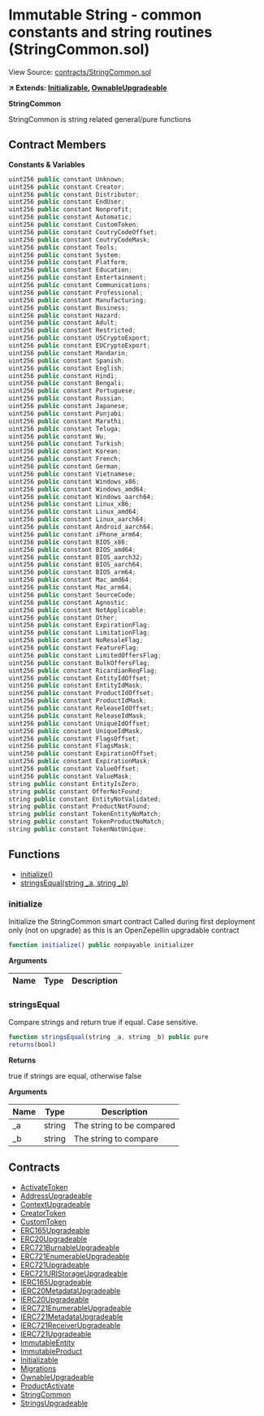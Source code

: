 # Immutable String - common constants and string routines (StringCommon.sol)

View Source: [contracts/StringCommon.sol](../contracts/StringCommon.sol)

**↗ Extends: [Initializable](Initializable.md), [OwnableUpgradeable](OwnableUpgradeable.md)**

**StringCommon**

StringCommon is string related general/pure functions

## Contract Members
**Constants & Variables**

```js
uint256 public constant Unknown;
uint256 public constant Creator;
uint256 public constant Distributor;
uint256 public constant EndUser;
uint256 public constant Nonprofit;
uint256 public constant Automatic;
uint256 public constant CustomToken;
uint256 public constant CoutryCodeOffset;
uint256 public constant CoutryCodeMask;
uint256 public constant Tools;
uint256 public constant System;
uint256 public constant Platform;
uint256 public constant Education;
uint256 public constant Entertainment;
uint256 public constant Communications;
uint256 public constant Professional;
uint256 public constant Manufacturing;
uint256 public constant Business;
uint256 public constant Hazard;
uint256 public constant Adult;
uint256 public constant Restricted;
uint256 public constant USCryptoExport;
uint256 public constant EUCryptoExport;
uint256 public constant Mandarin;
uint256 public constant Spanish;
uint256 public constant English;
uint256 public constant Hindi;
uint256 public constant Bengali;
uint256 public constant Portuguese;
uint256 public constant Russian;
uint256 public constant Japanese;
uint256 public constant Punjabi;
uint256 public constant Marathi;
uint256 public constant Teluga;
uint256 public constant Wu;
uint256 public constant Turkish;
uint256 public constant Korean;
uint256 public constant French;
uint256 public constant German;
uint256 public constant Vietnamese;
uint256 public constant Windows_x86;
uint256 public constant Windows_amd64;
uint256 public constant Windows_aarch64;
uint256 public constant Linux_x86;
uint256 public constant Linux_amd64;
uint256 public constant Linux_aarch64;
uint256 public constant Android_aarch64;
uint256 public constant iPhone_arm64;
uint256 public constant BIOS_x86;
uint256 public constant BIOS_amd64;
uint256 public constant BIOS_aarch32;
uint256 public constant BIOS_aarch64;
uint256 public constant BIOS_arm64;
uint256 public constant Mac_amd64;
uint256 public constant Mac_arm64;
uint256 public constant SourceCode;
uint256 public constant Agnostic;
uint256 public constant NotApplicable;
uint256 public constant Other;
uint256 public constant ExpirationFlag;
uint256 public constant LimitationFlag;
uint256 public constant NoResaleFlag;
uint256 public constant FeatureFlag;
uint256 public constant LimitedOffersFlag;
uint256 public constant BulkOffersFlag;
uint256 public constant RicardianReqFlag;
uint256 public constant EntityIdOffset;
uint256 public constant EntityIdMask;
uint256 public constant ProductIdOffset;
uint256 public constant ProductIdMask;
uint256 public constant ReleaseIdOffset;
uint256 public constant ReleaseIdMask;
uint256 public constant UniqueIdOffset;
uint256 public constant UniqueIdMask;
uint256 public constant FlagsOffset;
uint256 public constant FlagsMask;
uint256 public constant ExpirationOffset;
uint256 public constant ExpirationMask;
uint256 public constant ValueOffset;
uint256 public constant ValueMask;
string public constant EntityIsZero;
string public constant OfferNotFound;
string public constant EntityNotValidated;
string public constant ProductNotFound;
string public constant TokenEntityNoMatch;
string public constant TokenProductNoMatch;
string public constant TokenNotUnique;

```

## Functions

- [initialize()](#initialize)
- [stringsEqual(string _a, string _b)](#stringsequal)

### initialize

Initialize the StringCommon smart contract
   Called during first deployment only (not on upgrade) as
   this is an OpenZepellin upgradable contract

```js
function initialize() public nonpayable initializer 
```

**Arguments**

| Name        | Type           | Description  |
| ------------- |------------- | -----|

### stringsEqual

Compare strings and return true if equal.
 Case sensitive.

```js
function stringsEqual(string _a, string _b) public pure
returns(bool)
```

**Returns**

true if strings are equal, otherwise false

**Arguments**

| Name        | Type           | Description  |
| ------------- |------------- | -----|
| _a | string | The string to be compared | 
| _b | string | The string to compare | 

## Contracts

* [ActivateToken](ActivateToken.md)
* [AddressUpgradeable](AddressUpgradeable.md)
* [ContextUpgradeable](ContextUpgradeable.md)
* [CreatorToken](CreatorToken.md)
* [CustomToken](CustomToken.md)
* [ERC165Upgradeable](ERC165Upgradeable.md)
* [ERC20Upgradeable](ERC20Upgradeable.md)
* [ERC721BurnableUpgradeable](ERC721BurnableUpgradeable.md)
* [ERC721EnumerableUpgradeable](ERC721EnumerableUpgradeable.md)
* [ERC721Upgradeable](ERC721Upgradeable.md)
* [ERC721URIStorageUpgradeable](ERC721URIStorageUpgradeable.md)
* [IERC165Upgradeable](IERC165Upgradeable.md)
* [IERC20MetadataUpgradeable](IERC20MetadataUpgradeable.md)
* [IERC20Upgradeable](IERC20Upgradeable.md)
* [IERC721EnumerableUpgradeable](IERC721EnumerableUpgradeable.md)
* [IERC721MetadataUpgradeable](IERC721MetadataUpgradeable.md)
* [IERC721ReceiverUpgradeable](IERC721ReceiverUpgradeable.md)
* [IERC721Upgradeable](IERC721Upgradeable.md)
* [ImmutableEntity](ImmutableEntity.md)
* [ImmutableProduct](ImmutableProduct.md)
* [Initializable](Initializable.md)
* [Migrations](Migrations.md)
* [OwnableUpgradeable](OwnableUpgradeable.md)
* [ProductActivate](ProductActivate.md)
* [StringCommon](StringCommon.md)
* [StringsUpgradeable](StringsUpgradeable.md)
